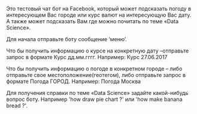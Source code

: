 Это тестовый чат бот на Facebook, который может подсказать погоду в интересующем Вас городе или курс валют на интересующую Вас дату. 
А также может подсказать Вам где можно почитать по теме «Data Science».

Для начала отправьте боту сообщение ‘меню’.

Что бы получить информацию о курсе на конкретную дату –отправьте запрос в формате Курс дд.мм.гггг. Например: Курс 27.06.2017

Что бы получить информацию о погоде в конкретном городе – либо отправьте свое местоположение(геотегом), либо отправьте запрос в формате Погода ГОРОД. Например: Погода Москва


Для получения справки по теме «Data Science» задайте какой-нибудь вопрос боту. Например 'how draw pie chart ?' или 'how make banana bread ?'.